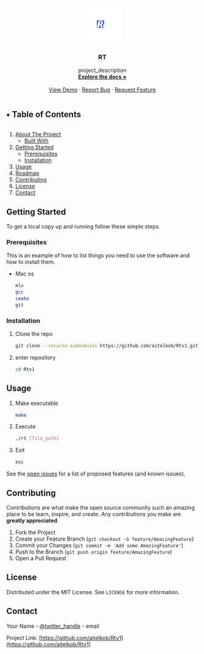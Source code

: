 <!-- PROJECT LOGO -->
<br />
<p align="center">
  <a href="https://github.com/github_username/repo_name">
    <img src="images/logo.png" alt="Logo" width="100" height="100">
  </a>

  <h3 align="center">RT</h3>

  <p align="center">
    project_description
    <br />
    <a href="https://github.com/aitelkob/Rtv1"><strong>Explore the docs »</strong></a>
    <br />
    <br />
    <a href="https://github.com/aitelkob/Rtv1">View Demo</a>
    ·
    <a href="https://github.com/aitelkob/Rtv1/issues">Report Bug</a>
    ·
    <a href="https://github.com/aitelkob/Rtv1/issues">Request Feature</a>
  </p>
</p>


<!-- TABLE OF CONTENTS -->
<details open="open">
  <summary><h2 style="display: inline-block">Table of Contents</h2></summary>
  <ol>
    <li>
      <a href="#about-the-project">About The Project</a>
      <ul>
        <li><a href="#built-with">Built With</a></li>
      </ul>
    </li>
    <li>
      <a href="#getting-started">Getting Started</a>
      <ul>
        <li><a href="#prerequisites">Prerequisites</a></li>
        <li><a href="#installation">Installation</a></li>
      </ul>
    </li>
    <li><a href="#usage">Usage</a></li>
    <li><a href="#roadmap">Roadmap</a></li>
    <li><a href="#contributing">Contributing</a></li>
    <li><a href="#license">License</a></li>
    <li><a href="#contact">Contact</a></li>
  </ol>
</details>




<!-- GETTING STARTED -->
## Getting Started

To get a local copy up and running follow these simple steps.

### Prerequisites

This is an example of how to list things you need to use the software and how to install them.
* Mac os
  ```sh
  mlx
  gcc
  cmake
  git
  ```

### Installation

1. Clone the repo
   ```sh
   git clone --recurse-submodules https://github.com/aitelkob/Rtv1.git
   ```
2. enter repository
   ```sh
   cd Rtv1
   ```



<!-- USAGE EXAMPLES -->
## Usage

1. Make executable
   ```sh
   make
   ```
2. Execute
   ```sh
   ./rt [file_path]
   ```
3. Exit
   ```sh
   esc
   ```


See the [open issues](https://github.com/aitelkob/Rtv1/issues) for a list of proposed features (and known issues).



<!-- CONTRIBUTING -->
## Contributing

Contributions are what make the open source community such an amazing place to be learn, inspire, and create. Any contributions you make are **greatly appreciated**.

1. Fork the Project
2. Create your Feature Branch (`git checkout -b feature/AmazingFeature`)
3. Commit your Changes (`git commit -m 'Add some AmazingFeature'`)
4. Push to the Branch (`git push origin feature/AmazingFeature`)
5. Open a Pull Request



<!-- LICENSE -->
## License

Distributed under the MIT License. See `LICENSE` for more information.



<!-- CONTACT -->
## Contact

Your Name - [@twitter_handle](https://twitter.com/twitter_handle) - email

Project Link: [https://github.com/aitelkob/Rtv1](https://github.com/aitelkob/Rtv1)
